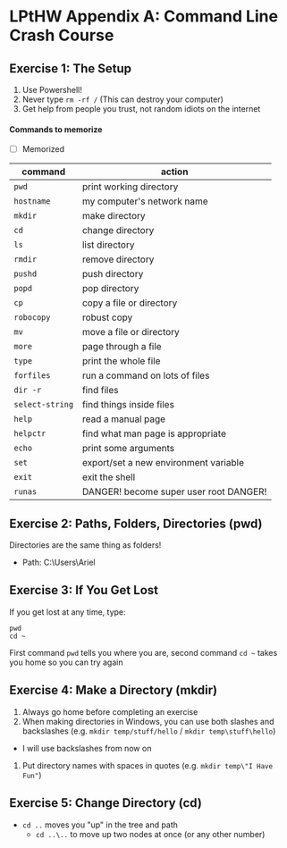 # LPtHW Appendix A: Command Line Crash Course

## Exercise 1: The Setup

1. Use Powershell!
1. Never type `rm -rf /` (This can destroy your computer)
1. Get help from people you trust, not random idiots on the internet

#### Commands to memorize
* [ ] Memorized

| command         | action                                 |
|-----------------|----------------------------------------|
| `pwd`           | print working directory                |
| `hostname`      | my computer's network name             |
| `mkdir`         | make directory                         |
| `cd`            | change directory                       |
| `ls`            | list directory                         |
| `rmdir`         | remove directory                       |
| `pushd`         | push directory                         |
| `popd`          | pop directory                          |
| `cp`            | copy a file or directory               |
| `robocopy`      | robust copy                            |
| `mv`            | move a file or directory               |
| `more`          | page through a file                    |
| `type`          | print the whole file                   |
| `forfiles`      | run a command on lots of files         |
| `dir -r`        | find files                             |
| `select-string` | find things inside files               |
| `help`          | read a manual page                     |
| `helpctr`       | find what man page is appropriate      |
| `echo`          | print some arguments                   |
| `set`           | export/set a new environment variable  |
| `exit`          | exit the shell                         |
| `runas`         | DANGER! become super user root DANGER! |

## Exercise 2: Paths, Folders, Directories (pwd)

Directories are the same thing as folders!  
* Path: C:\Users\Ariel

## Exercise 3: If You Get Lost

If you get lost at any time, type:

```
pwd
cd ~
```

First command `pwd` tells you where you are, second command `cd ~` takes you home so you can try again

## Exercise 4: Make a Directory (mkdir)

1. Always go home before completing an exercise
1. When making directories in Windows, you can use both slashes and backslashes (e.g. `mkdir temp/stuff/hello` / `mkdir temp\stuff\hello`)
  * I will use backslashes from now on
1. Put directory names with spaces in quotes (e.g. `mkdir temp\"I Have Fun"`)

## Exercise 5: Change Directory (cd)

* `cd ..` moves you "up" in the tree and path
  * `cd ..\..` to move up two nodes at once (or any other number)
